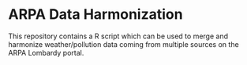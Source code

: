# ARPA Data Harmonization
This repository contains a R script which can be used to merge and harmonize weather/pollution data coming from multiple sources on the ARPA Lombardy portal.
